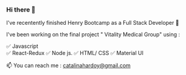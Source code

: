 ### Hi there 👋

I've recentently finished Henry Bootcamp as a Full Stack Developer 🚀

I've been working on the final project " Vitality Medical Group" 
using :

✅ Javascript
</br>
✅ React-Redux
✅ Node js.
✅ HTML/ CSS
✅ Material UI

 📫 You can reach me : catalinahardoy@gmail.com
 


